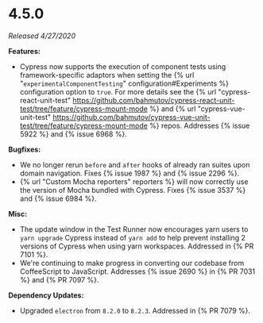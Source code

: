 # 4.5.0

*Released 4/27/2020*

**Features:**

- Cypress now supports the execution of component tests using framework-specific adaptors when setting the {% url "`experimentalComponentTesting`" configuration#Experiments %} configuration option to `true`.  For more details see the {% url "cypress-react-unit-test" https://github.com/bahmutov/cypress-react-unit-test/tree/feature/cypress-mount-mode %} and {% url "cypress-vue-unit-test" https://github.com/bahmutov/cypress-vue-unit-test/tree/feature/cypress-mount-mode %} repos. Addresses {% issue 5922 %} and {% issue 6968 %}.

**Bugfixes:**

- We no longer rerun `before` and `after` hooks of already ran suites upon domain navigation. Fixes {% issue 1987 %} and {% issue 2296 %}.
- {% url "Custom Mocha reporters" reporters %} will now correctly use the version of Mocha bundled with Cypress. Fixes {% issue 3537 %} and {% issue 6984 %}.

**Misc:**

- The update window in the Test Runner now encourages yarn users to `yarn upgrade` Cypress instead of `yarn add` to help prevent installing 2 versions of Cypress when using yarn workspaces. Addressed in {% PR 7101 %}.
- We're continuing to make progress in converting our codebase from CoffeeScript to JavaScript. Addresses {% issue 2690 %} in {% PR 7031 %} and {% PR 7097 %}.

**Dependency Updates:**

- Upgraded `electron` from `8.2.0` to `8.2.3`. Addressed in {% PR 7079 %}.
